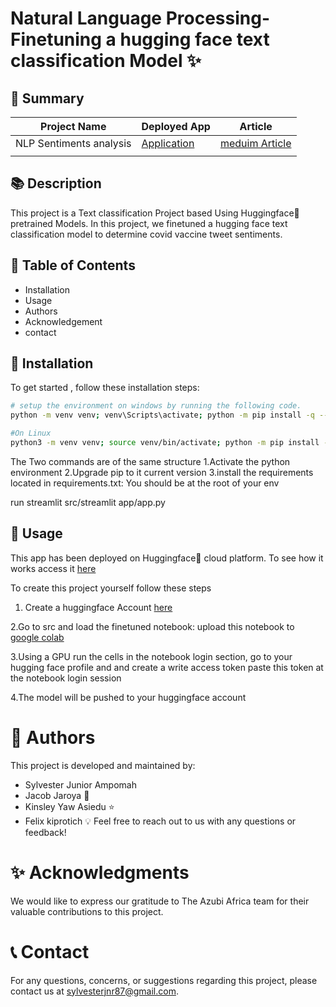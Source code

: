# Natural Language Processing-Finetuning a hugging face text classification Model ✨

🔁 **Summary**
---

| Project Name | Deployed App | Article |
|--------------|--------------|---------|
|NLP Sentiments analysis|[Application](https://huggingface.co/spaces/Junr-syl/Junr-syl-tweet_sentiments_analysis)|[meduim Article]()
|              |              |         |

📚 **Description**
---

 This project is a Text classification Project based Using Huggingface🤗 pretrained Models.
 In this project, we finetuned a hugging face text classification model to determine covid vaccine tweet sentiments.

📖 **Table of Contents**
----
- Installation
- Usage
- Authors
- Acknowledgement
- contact

🔧 **Installation**
-----------------
To get started , follow these installation steps:
```bash
# setup the environment on windows by running the following code.
python -m venv venv; venv\Scripts\activate; python -m pip install -q --upgrade pip; python -m pip install -r requirements.txt  

#On Linux
python3 -m venv venv; source venv/bin/activate; python -m pip install -q --upgrade pip; python -m pip install -r requirements.txt 

```
The Two commands are of the same structure
1.Activate the python environment
2.Upgrade pip to it current version
3.install the requirements located in requirements.txt: You should be at the root of your env

run streamlit src/streamlit app/app.py


🚀 **Usage**
-----------------
This app has been deployed on Huggingface🤗 cloud platform. To see how it works
access it [here](https://huggingface.co/spaces/Junr-syl/Junr-syl-tweet_sentiments_analysis)

To create this project yourself follow these steps
1. Create a huggingface Account [here](https://huggingface.co)

2.Go to src and load the finetuned notebook: upload this notebook to [google colab](https://colab.research.google.com/)

3.Using a GPU run the cells in the notebook login section, go to your hugging face profile and and create a write access token paste this token at the notebook login session

4.The model will be pushed to your huggingface account

👥 **Authors**
=================

This project is developed and maintained by:
- Sylvester Junior Ampomah
- Jacob Jaroya 🚀
- Kinsley Yaw Asiedu ⭐️
- Felix kiprotich 💡
Feel free to reach out to us with any questions or feedback!

✨ **Acknowledgments**
=================

We would like to express our gratitude to The Azubi Africa team for their valuable contributions to this project.

📞 **Contact**
=================

For any questions, concerns, or suggestions regarding  this project, please contact us at sylvesterjnr87@gmail.com.
